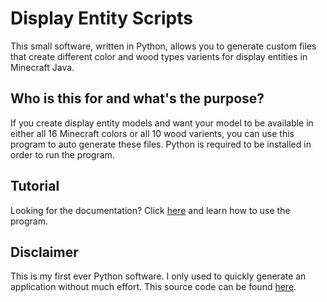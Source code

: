 # Display Entity Scripts
This small software, written in Python, allows you to generate custom files that create different color and wood types varients for display entities in Minecraft Java.

## Who is this for and what's the purpose?
If you create display entity models and want your model to be available in either all 16 Minecraft colors or all 10 wood varients, you can use this program to auto generate these files. Python is required to be installed in order to run the program.

## Tutorial
Looking for the documentation? Click [here](https://github.com/corv1njano/Display-Entities-Scripts/blob/main/docs/help.md) and learn how to use the program.

## Disclaimer
This is my first ever Python software. I only used to quickly generate an application without much effort. This source code can be found [here](https://github.com/corv1njano/Display-Entities-Scripts/tree/main/src).

